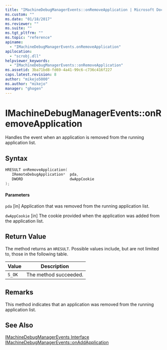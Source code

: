 ```yaml
---
title: "IMachineDebugManagerEvents::onRemoveApplication | Microsoft Docs"
ms.custom: ""
ms.date: "01/18/2017"
ms.reviewer: ""
ms.suite: ""
ms.tgt_pltfrm: ""
ms.topic: "reference"
apiname:
  - "IMachineDebugManagerEvents.onRemoveApplication"
apilocation:
  - "scrobj.dll"
helpviewer_keywords:
  - "IMachineDebugManagerEvents::onRemoveApplication"
ms.assetid: 3ba71bd8-fd69-4a41-99c6-c736c416f227
caps.latest.revision: 8
author: "mikejo5000"
ms.author: "mikejo"
manager: "ghogen"
---
```

# IMachineDebugManagerEvents::onRemoveApplication
Handles the event when an application is removed from the running application list.

## Syntax

```cpp
HRESULT onRemoveApplication(
   IRemoteDebugApplication*  pda,
   DWORD                     dwAppCookie
);
```

#### Parameters
 `pda`
 [in] Application that was removed from the running application list.

 `dwAppCookie`
 [in] The cookie provided when the application was added from the application list.

## Return Value
 The method returns an `HRESULT`. Possible values include, but are not limited to, those in the following table.

|Value|Description|
|-----------|-----------------|
|`S_OK`|The method succeeded.|

## Remarks
 This method indicates that an application was removed from the running application list.

## See Also
 [IMachineDebugManagerEvents Interface](../../winscript/reference/imachinedebugmanagerevents-interface.md)
 [IMachineDebugManagerEvents::onAddApplication](../../winscript/reference/imachinedebugmanagerevents-onaddapplication.md)